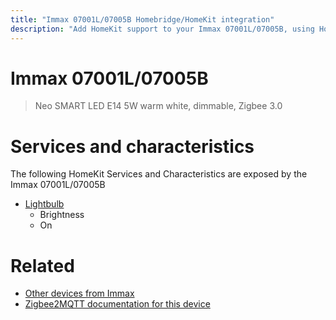 ```yaml
---
title: "Immax 07001L/07005B Homebridge/HomeKit integration"
description: "Add HomeKit support to your Immax 07001L/07005B, using Homebridge, Zigbee2MQTT and homebridge-z2m."
---
```

<!---
This file has been GENERATED using src/docgen/docgen.ts
DO NOT EDIT THIS FILE MANUALLY!
-->
# Immax 07001L/07005B
> Neo SMART LED E14 5W warm white, dimmable, Zigbee 3.0


# Services and characteristics
The following HomeKit Services and Characteristics are exposed by
the Immax 07001L/07005B

* [Lightbulb](../../light.md)
  * Brightness
  * On


# Related
* [Other devices from Immax](../index.md#immax)
* [Zigbee2MQTT documentation for this device](https://www.zigbee2mqtt.io/devices/07001L_07005B.html)